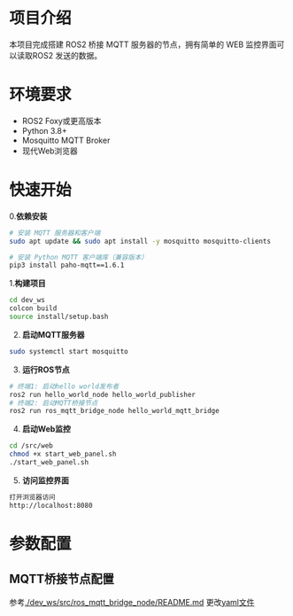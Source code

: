 # 项目介绍
本项目完成搭建 ROS2 桥接 MQTT 服务器的节点，拥有简单的 WEB 监控界面可以读取ROS2 发送的数据。


# 环境要求
- ROS2 Foxy或更高版本
- Python 3.8+
- Mosquitto MQTT Broker
- 现代Web浏览器


# 快速开始

0.**依赖安装**
```bash
# 安装 MQTT 服务器和客户端
sudo apt update && sudo apt install -y mosquitto mosquitto-clients

# 安装 Python MQTT 客户端库（兼容版本）
pip3 install paho-mqtt==1.6.1
```

1.**构建项目**
```bash
cd dev_ws
colcon build
source install/setup.bash
```

2. **启动MQTT服务器**
```bash
sudo systemctl start mosquitto
```

3. **运行ROS节点**
```bash
# 终端1: 启动hello world发布者
ros2 run hello_world_node hello_world_publisher
# 终端2: 启动MQTT桥接节点
ros2 run ros_mqtt_bridge_node hello_world_mqtt_bridge
```
4. **启动Web监控**
```bash
cd /src/web
chmod +x start_web_panel.sh
./start_web_panel.sh 
```
5. **访问监控界面**
```bash
打开浏览器访问
http://localhost:8080
```

# 参数配置
## MQTT桥接节点配置
参考[./dev_ws/src/ros_mqtt_bridge_node/README.md](./dev_ws/src/ros_mqtt_bridge_node/README.md)
更改[yaml文件](./dev_ws/src/ros_mqtt_bridge_node/config/multi_bridge_config.yaml)
